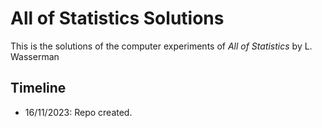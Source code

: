 # All of Statistics Solutions

This is the solutions of the computer experiments of *All of Statistics* by L. Wasserman

## Timeline

* 16/11/2023: Repo created.